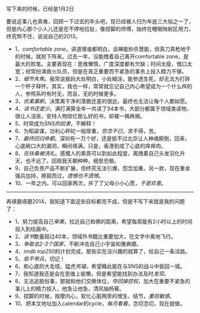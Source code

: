 写下来的时候，已经是1月2日

要说这事儿也真难，回顾一下过去的年头吧，现已经被人归为年底三大俗之一了，但是内心那个小人儿还是在不停地拉扯，像捏脚的师傅，始终在睡眠映射区用力，终究熬不住，说说自己的2013。

- 1、*comfortable zone*。讲道理谁都明白，谈禅能秒杀慧能，但真刀真枪地干的时候，就败下阵来。过去一年，没能拽着自己离开comfortable zone，是最大的败笔。主要表现在：思维懒惰，广度深度都有欠缺；时间太瘦，借口太宽；经常扮演救火队员，但是在真正重要而不紧急的事务上投入精力不够。
- 2、*细节失焦*。我常说我妈大处明白，小处糊涂，能参透生死，却无法为打碎一个杯子释怀。其实，我也一样，常常就忘记自己内心希望成为一个什么样的人，参照系时有时无，而且，无的时候更多。
- 3、*优柔寡断*。决策离干净利落脆还差的很远，最终也无法让每个人都如愿。
- 4、*读书还是少*。满打满算全年一共读了34本书，大部分都属于领域类读物，很让人沮丧。安持人物琐忆那么好的书，却被一搁再搁。
- 5、时常成为*SNS的奴隶*，不解释！
- 6、为稻粱谋，功利心秤砣一般厚重，*怨念不已*，求不得，苦。
- 7、*最终回归帝都*。深圳有一万个好，还是抵不过北京让人神魂颠倒，回来，心底碗口大的漏洞，瞬间填满，只是，香港到成了心底的痒痒肉。
- 8、*在扶桑被洗礼*。感慨人的素质可以到如此程度，离拽着自己头发羽化升天，也不远了。回观我天朝种种，细思恐极。
- 9、自己负责产品不断扩展，但终究无法引爆，怨念加重。另一款，现在重金强兵加持，擦肩而过，*遗憾也不遗憾*。
- 10、一年之内，可以回家两次，并了了父母小小心愿，*于是欢喜*。

---------------------------------

再琢磨琢磨2014，我知道下面这些目标都完不成，但是不写下来就是我的问题了：
- 1、努力提高自己*审美*，拉近自己和佛的距离，希望每周能有2小时以上的时间投入到绘画中。
- 2、*读书*数量超过40本，领域外书籍比重要加大，在文字中离地飞行。
- 3、*争取去2-3个国家*，不断冲击自己小宇宙和雅典娜。
- 4、*imdb top250*的计划完成，那些实在没兴趣的就算了，给自己一条活路。
- 5、*慈不带兵*，切记！
- 6、和心底的大毛怪、猛虎*死磕*，希望藉此能在与SNS的战斗中扳回一城。
- 7、我知道我还是会在思维上偷懒，但是希望能找到办法及时*发现*。
- 8、无法逃脱俗事，那就和他们交换体位，*夺回操控权*，加大在重要不紧急的事儿上的精力投入，他急让他急，清风抽杨幂。
- 9、捏脚的时候，按摩内心，软化心脏两旁的增生、结节，*重拾敏感*。
- 10、把本文地址加入calendar的cycle，*每月看看*，念叨念叨，现在就做。